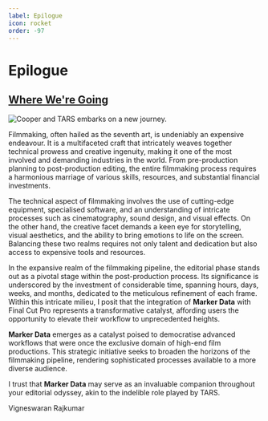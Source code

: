 ```yaml
---
label: Epilogue
icon: rocket
order: -97
---
```


# Epilogue

## <a href="https://www.youtube.com/watch?v=FwdvVuK7a88" target="_blank">Where We're Going</a>

![Cooper and TARS embarks on a new journey.](assets/interstellar_02.gif)

Filmmaking, often hailed as the seventh art, is undeniably an expensive endeavour. It is a multifaceted craft that intricately weaves together technical prowess and creative ingenuity, making it one of the most involved and demanding industries in the world. From pre-production planning to post-production editing, the entire filmmaking process requires a harmonious marriage of various skills, resources, and substantial financial investments.

The technical aspect of filmmaking involves the use of cutting-edge equipment, specialised software, and an understanding of intricate processes such as cinematography, sound design, and visual effects. On the other hand, the creative facet demands a keen eye for storytelling, visual aesthetics, and the ability to bring emotions to life on the screen. Balancing these two realms requires not only talent and dedication but also access to expensive tools and resources.

In the expansive realm of the filmmaking pipeline, the editorial phase stands out as a pivotal stage within the post-production process. Its significance is underscored by the investment of considerable time, spanning hours, days, weeks, and months, dedicated to the meticulous refinement of each frame. Within this intricate milieu, I posit that the integration of **Marker Data** with Final Cut Pro represents a transformative catalyst, affording users the opportunity to elevate their workflow to unprecedented heights.

**Marker Data** emerges as a catalyst poised to democratise advanced workflows that were once the exclusive domain of high-end film productions. This strategic initiative seeks to broaden the horizons of the filmmaking pipeline, rendering sophisticated processes available to a more diverse audience.

I trust that **Marker Data** may serve as an invaluable companion throughout your editorial odyssey, akin to the indelible role played by TARS.

Vigneswaran Rajkumar
